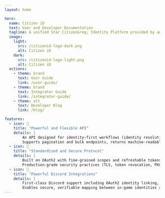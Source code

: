 ```yaml
---
layout: home

hero:
  name: Citizen iD
  text: User and Developer Documentation
  tagline: A unified Star Citizen&reg; Identity Platform provided by an Arkanis Corporation subsidiary.
  image:
    light:
      src: /citizenid-logo-dark.png
      alt: Citizen iD
    dark:
      src: /citizenid-logo-light.png
      alt: Citizen iD
  actions:
    - theme: brand
      text: User Guide
      link: /user-guide/
    - theme: brand
      text: Integrator Guide
      link: /integrator-guide/
    - theme: alt
      text: Developer Blog
      link: /blog/

features:
  - icon: 📐
    title: "Powerful and Flexible API"
    details: |
        An API designed for identity-first workflows (identity resolution, player profiles, organisation lookup and more).
        Supports pagination and bulk endpoints, returns machine-readable JSON, and is extensible to integrate with third-party tools and pipelines.
  - icon: 🔐
    title: "Standardized and Secure Protocol"
    details: |
        Built on OAuth2 with fine-grained scopes and refreshable tokens to provide least-privilege access and user consent.
        Production-grade security practices (TLS, token revocation, PKCE for public clients) protect accounts and allow safe delegation to community apps.
  - icon: 💬
    title: "Powerful Discord Integrations"
    details: |
        First-class Discord support including OAuth2 identity linking, linked-role support and guild-global naming enforcement.
        Enables secure, verifiable mapping between in-game identities and Discord accounts for automation, moderation and community workflows.
---
```


[//]: # (<Posts/>)
